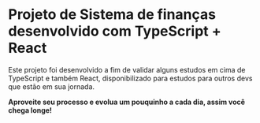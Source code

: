 # Projeto de Sistema de finanças desenvolvido com TypeScript + React

Este projeto foi desenvolvido a fim de validar alguns estudos em cima de TypeScript e também React, disponibilizado para estudos para outros devs que estão em sua jornada.

**Aproveite seu processo e evolua um pouquinho a cada dia, assim você chega longe!**

